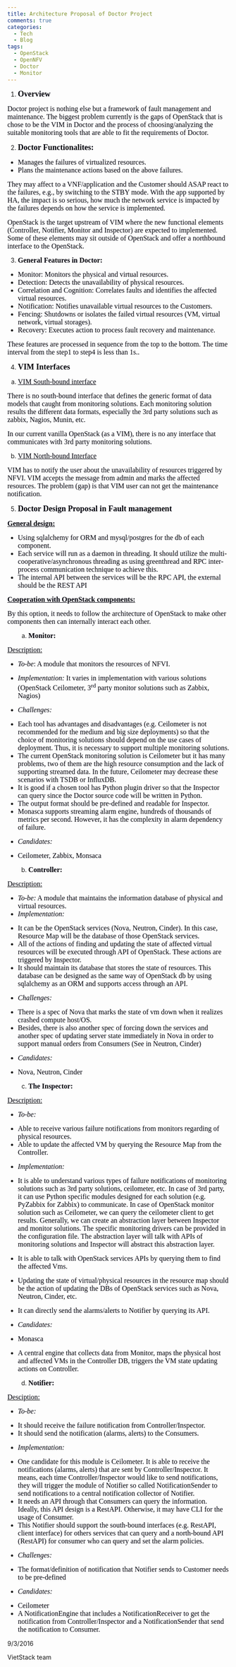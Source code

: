 ```yaml
---
title: Architecture Proposal of Doctor Project
comments: true
categories: 
  - Tech
  - Blog
tags: 
  - OpenStack
  - OpenNFV
  - Doctor
  - Monitor
---
```

<p align="center"><span style="color:#00000a;"><span style="font-family:'Liberation Serif', 'Times New Roman', serif;"><span style="font-size:medium;"><span style="font-family:'Times New Roman', serif;"><span style="font-size:large;"><b>
</b></span></span></span></span></span></p>

<ol>
    <li><span style="color:#00000a;"><span style="font-family:'Times New Roman', serif;"><span style="font-size:large;"><b>Overview</b></span></span></span></li>
</ol>

<span style="color:#00000a;"><span style="font-family:'Times New Roman', serif;"><span style="font-size:medium;">Doctor project is nothing else but a framework of fault management and maintenance. The biggest problem currently is the gaps of OpenStack that is chose to be the VIM in Doctor and the process of choosing/analyzing the suitable monitoring tools that are able to fit the requirements of Doctor.</span></span></span>

<ol start="2">
    <li><span style="color:#00000a;"> <span style="font-family:'Times New Roman', serif;"><span style="font-size:large;"><b>Doctor Functionalites:</b></span></span></span></li>
</ol>

<ul>
    <li><span style="color:#00000a;"><span style="font-family:'Times New Roman', serif;"><span style="font-size:medium;">Manages the failures of virtualized resources.</span></span></span></li>
    <li><span style="color:#00000a;"><span style="font-family:'Times New Roman', serif;"><span style="font-size:medium;">Plans the maintenance actions based on the above failures.</span></span></span></li>
</ul>

<span style="color:#00000a;"><span style="font-family:'Times New Roman', serif;"><span style="font-size:medium;">They may affect to a VNF/application and the Customer should ASAP react to the failures, e.g., by switching to the STBY mode. With the app supported by HA, the impact is so serious, how much the network service is impacted by the failures depends on how the service is implemented.</span></span></span>

<span style="color:#00000a;"><span style="font-family:'Times New Roman', serif;"><span style="font-size:medium;">OpenStack is the target upstream of VIM where the new functional elements (Controller, Notifier, Monitor and Inspector) are expected to implemented. Some of these elements may sit outside of OpenStack and offer a northbound interface to the OpenStack.</span></span></span>

<ol start="3">
    <li><span style="color:#00000a;"><span style="font-family:'Times New Roman', serif;"><span style="font-size:medium;"><b>General Features in Doctor:</b></span></span></span></li>
</ol>

<ul>
    <li><span style="color:#00000a;"><span style="font-family:'Times New Roman', serif;"><span style="font-size:medium;">Monitor: Monitors the physical and virtual resources.</span></span></span></li>
    <li><span style="color:#00000a;"><span style="font-family:'Times New Roman', serif;"><span style="font-size:medium;">Detection: Detects the unavailability of physical resources.</span></span></span></li>
    <li><span style="color:#00000a;"><span style="font-family:'Times New Roman', serif;"><span style="font-size:medium;">Correlation and Cognition: Correlates faults and identifies the affected virtual resources.</span></span></span></li>
    <li><span style="color:#00000a;"><span style="font-family:'Times New Roman', serif;"><span style="font-size:medium;">Notification: Notifies unavailable virtual resources to the Customers.</span></span></span></li>
    <li><span style="color:#00000a;"><span style="font-family:'Times New Roman', serif;"><span style="font-size:medium;">Fencing: Shutdowns or isolates the failed virtual resources (VM, virtual network, virtual storages).</span></span></span></li>
    <li><span style="color:#00000a;"><span style="font-family:'Times New Roman', serif;"><span style="font-size:medium;">Recovery: Executes action to process fault recovery and maintenance.</span></span></span></li>
</ul>

<span style="color:#00000a;"><span style="font-family:'Times New Roman', serif;"><span style="font-size:medium;">These features are processed in sequence from the top to the bottom. The time interval from the step1 to step4 is less than 1s.</span></span></span><span style="color:#00000a;"><span style="font-family:'Times New Roman', serif;"><span style="font-size:medium;">.</span></span></span>

<ol start="4">
    <li><span style="color:#00000a;"><span style="font-family:'Liberation Serif', 'Times New Roman', serif;"><span style="font-size:medium;"><span style="font-family:'Times New Roman', serif;"><span style="font-size:large;"><b>VIM Interfaces</b></span></span></span></span></span></li>
</ol>

<ol type="a">
    <li><span style="color:#00000a;"><span style="font-family:'Times New Roman', serif;"><span style="font-size:medium;"><u>VIM South-bound interface</u></span></span></span></li>
</ol>

<span style="color:#00000a;"><span style="font-family:'Times New Roman', serif;"><span style="font-size:medium;">There is no south-bound interface that defines the generic format of data models that caught from monitoring solutions. Each monitoring solution results the different data formats, especially the 3rd party solutions such as zabbix, Nagios, Munin, etc. </span></span></span>

<span style="color:#00000a;"><span style="font-family:'Liberation Serif', 'Times New Roman', serif;"><span style="font-size:medium;"><span style="font-family:'Times New Roman', serif;">In our current vanilla OpenStack (as a VIM), there is no any interface that communicates with 3rd party monitoring solutions. </span></span></span></span>

<ol start="2" type="a">
    <li>
<p align="justify"><span style="color:#00000a;"><span style="font-family:'Times New Roman', serif;"><span style="font-size:medium;"><u>VIM North-bound Interface</u></span></span></span></p>
</li>
</ol>

<span style="color:#00000a;"><span style="font-family:'Times New Roman', serif;"><span style="font-size:medium;">VIM has to notify the user about the unavailability of resources triggered by NFVI. VIM accepts the message from admin and marks the affected resources. The problem (gap) is that VIM user can not get the maintenance notification.</span></span></span>

<ol start="5">
    <li><span style="color:#00000a;"> <span style="font-family:'Liberation Serif', 'Times New Roman', serif;"><span style="font-size:medium;"><span style="font-family:'Times New Roman', serif;"><span style="font-size:large;"><b>Doctor Design Proposal in Fault management</b></span></span></span></span></span></li>
</ol>

<span style="color:#00000a;"><span style="font-family:'Times New Roman', serif;"><span style="font-size:medium;"><u><b>General design:</b></u></span></span></span>

<ul>
    <li><span style="color:#00000a;"><span style="font-family:'Times New Roman', serif;"><span style="font-size:medium;">Using sqlalchemy for ORM and mysql/postgres for the db of each component.</span></span></span></li>
    <li><span style="color:#00000a;"><span style="font-family:'Times New Roman', serif;"><span style="font-size:medium;">Each service will run as a daemon in threading. It should utilize the multi-cooperative/asynchronous threading as using greenthread and RPC inter-process communication technique to achieve this.</span></span></span></li>
    <li><span style="color:#00000a;"><span style="font-family:'Times New Roman', serif;"><span style="font-size:medium;">The internal API between the services will be the RPC API, the external should be the REST API</span></span></span></li>
</ul>

<span style="color:#00000a;"><span style="font-family:'Times New Roman', serif;"><span style="font-size:medium;"><u><b>Cooperation with OpenStack components:</b></u></span></span></span>

<span style="color:#00000a;"><span style="font-family:'Times New Roman', serif;"><span style="font-size:medium;">By this option, it needs to follow the architecture of OpenStack to make other components then can internally interact each other.</span></span></span>

<ol>
<ol type="a">
    <li><strong><span style="color:#00000a;"><span style="font-family:'Times New Roman', serif;"><span style="font-size:medium;">Monitor: </span></span></span></strong></li>
</ol>
</ol>

<span style="text-decoration:underline;"><span style="color:#00000a;"><span style="font-family:'Times New Roman', serif;"><span style="font-size:medium;">Description:</span></span></span></span>

<ul>
    <li><span style="color:#00000a;"><span style="font-family:'Times New Roman', serif;"><span style="font-size:medium;"><em>To-be</em>: A module that monitors the resources of NFVI.</span></span></span></li>
</ul>

<ul>
    <li><span style="color:#00000a;"><span style="font-family:'Liberation Serif', 'Times New Roman', serif;"><span style="font-size:medium;"><span style="font-family:'Times New Roman', serif;"><em>Implementation:</em> It varies in implementation with various solutions (OpenStack Ceilometer, 3</span><sup><span style="font-family:'Times New Roman', serif;">rd</span></sup><span style="font-family:'Times New Roman', serif;"> party monitor solutions such as Zabbix, Nagios)</span></span></span></span></li>
</ul>

<ul>
    <li><em><span style="color:#00000a;"><span style="font-family:'Times New Roman', serif;"><span style="font-size:medium;">Challenges:</span></span></span></em></li>
</ul>

<ul>
    <li><span style="color:#00000a;"><span style="font-family:'Times New Roman', serif;"><span style="font-size:medium;">Each tool has advantages and disadvantages (e.g. Ceilometer is not recommended for the medium and big size deployments) so that the choice of monitoring solutions should depend on the use cases of deployment. Thus, it is necessary to support multiple monitoring solutions. </span></span></span></li>
    <li><span style="color:#00000a;"><span style="font-family:'Times New Roman', serif;"><span style="font-size:medium;">The current OpenStack monitoring solution is Ceilometer but it has many problems, two of them are the high resource consumption and the lack of supporting streamed data. In the future, Ceilometer may decrease these scenarios with TSDB or InfluxDB.</span></span></span></li>
    <li><span style="color:#00000a;"><span style="font-family:'Times New Roman', serif;"><span style="font-size:medium;">It is good if a chosen tool has Python plugin driver so that the Inspector can query since the Doctor source code will be written in Python.</span></span></span></li>
    <li><span style="color:#00000a;"><span style="font-family:'Times New Roman', serif;"><span style="font-size:medium;">The output format should be pre-defined and readable for Inspector.</span></span></span></li>
    <li><span style="color:#00000a;"><span style="font-family:'Times New Roman', serif;"><span style="font-size:medium;">Monasca supports streaming alarm engine, hundreds of thousands of metrics per second. However, it has the complexity in alarm dependency of failure.</span></span></span></li>
</ul>

<ul>
    <li><em><span style="color:#00000a;"><span style="font-family:'Times New Roman', serif;"><span style="font-size:medium;">Candidates:</span></span></span></em></li>
</ul>

<ul>
    <li><span style="color:#00000a;"><span style="font-family:'Times New Roman', serif;"><span style="font-size:medium;">Ceilometer, Zabbix, Monsaca</span></span></span></li>
</ul>

<ol>
<ol start="2" type="a">
    <li><strong><span style="color:#00000a;"><span style="font-family:'Times New Roman', serif;"><span style="font-size:medium;">Controller:</span></span></span></strong></li>
</ol>
</ol>

<span style="text-decoration:underline;"><span style="color:#00000a;"><span style="font-family:'Times New Roman', serif;"><span style="font-size:medium;">Description:</span></span></span></span>

<ul>
    <li><span style="color:#00000a;"><span style="font-family:'Times New Roman', serif;"><span style="font-size:medium;"><em>To-be:</em> A module that maintains the information database of physical and virtual resources.</span></span></span></li>
    <li><em><span style="color:#00000a;"><span style="font-family:'Times New Roman', serif;"><span style="font-size:medium;">Implementation: </span></span></span></em></li>
</ul>

<ul>
    <li><span style="color:#00000a;"><span style="font-family:'Times New Roman', serif;"><span style="font-size:medium;">It can be the OpenStack services (Nova, Neutron, Cinder). In this case, Resource Map will be the database of those OpenStack services. </span></span></span></li>
    <li><span style="color:#00000a;"><span style="font-family:'Liberation Serif', 'Times New Roman', serif;"><span style="font-size:medium;"><span style="font-family:'Times New Roman', serif;">All of the actions of finding and updating the state of affected virtual resources will be executed through API of OpenStack. These actions are triggered by Inspector.</span></span></span></span></li>
    <li><span style="color:#00000a;"> <span style="font-family:'Liberation Serif', 'Times New Roman', serif;"><span style="font-size:medium;"><span style="font-family:'Times New Roman', serif;">It should maintain its database that stores the state of resources. This database can be designed as the same way of OpenStack db by using sqlalchemy as an ORM and supports access through an API.</span></span></span></span></li>
</ul>

<ul>
    <li><em><span style="color:#00000a;"><span style="font-family:'Times New Roman', serif;"><span style="font-size:medium;">Challenges: </span></span></span></em></li>
</ul>

<ul>
    <li><span style="color:#00000a;"><span style="font-family:'Times New Roman', serif;"><span style="font-size:medium;">There is a spec of Nova that marks the state of vm down when it realizes crashed compute host/OS. </span></span></span></li>
    <li><span style="color:#00000a;"><span style="font-family:'Liberation Serif', 'Times New Roman', serif;"><span style="font-size:medium;"><span style="font-family:'Times New Roman', serif;">Besides, there is also another spec of forcing down the services and another spec of updating server state immediately in Nova in order to support manual orders from Consumers (See in Neutron, Cinder)</span></span></span></span></li>
</ul>

<ul>
    <li><em><span style="color:#00000a;"><span style="font-family:'Times New Roman', serif;"><span style="font-size:medium;">Candidates:</span></span></span></em></li>
</ul>

<ul>
    <li><span style="color:#00000a;"><span style="font-family:'Times New Roman', serif;"><span style="font-size:medium;">Nova, Neutron, Cinder</span></span></span></li>
</ul>

<ol>
<ol start="3" type="a">
    <li><strong><span style="color:#00000a;"><span style="font-family:'Times New Roman', serif;"><span style="font-size:medium;">The Inspector:</span></span></span></strong></li>
</ol>
</ol>

<span style="text-decoration:underline;"><span style="color:#00000a;"><span style="font-family:'Times New Roman', serif;"><span style="font-size:medium;">Description: </span></span></span></span>

<ul>
    <li><em><span style="color:#00000a;"><span style="font-family:'Liberation Serif', 'Times New Roman', serif;"><span style="font-size:medium;">To-be:</span></span></span></em></li>
</ul>

<ul>
    <li><span style="color:#00000a;"><span style="font-family:'Times New Roman', serif;"><span style="font-size:medium;">Able to receive various failure notifications from monitors regarding of physical resources.</span></span></span></li>
    <li><span style="color:#00000a;"><span style="font-family:'Liberation Serif', 'Times New Roman', serif;"><span style="font-size:medium;"><span style="font-family:'Times New Roman', serif;">Able to update the affected VM by querying the Resource Map from the Controller.</span></span></span></span></li>
</ul>

<ul>
    <li><em><span style="color:#00000a;"><span style="font-family:'Liberation Serif', 'Times New Roman', serif;"><span style="font-size:medium;">Implementation:</span></span></span></em></li>
</ul>

<ul>
    <li><span style="color:#00000a;"><span style="font-family:'Liberation Serif', 'Times New Roman', serif;"><span style="font-size:medium;"><span style="font-family:'Times New Roman', serif;">It is able to understand various types of failure notifications of monitoring solutions such as 3rd party solutions, ceilometer, etc. In case of 3rd party, it can use Python specific modules designed for each solution (e.g. PyZabbix for Zabbix) to communicate. In case of OpenStack monitor solution such as Ceilometer, we can query the ceilometer client to get results. Generally, we can create an abstraction layer between Inspector and monitor solutions. The specific monitoring drivers can be provided in the configuration file. The abstraction layer will talk with APIs of monitoring solutions and Inspector will abstract this abstraction layer.</span></span></span></span></li>
</ul>

<ul>
    <li><span style="color:#00000a;"><span style="font-family:'Liberation Serif', 'Times New Roman', serif;"><span style="font-size:medium;"><span style="font-family:'Times New Roman', serif;">It is able to talk with OpenStack services APIs by querying them to find the affected Vms. </span></span></span></span></li>
</ul>

<ul>
    <li><span style="color:#00000a;"><span style="font-family:'Times New Roman', serif;"><span style="font-size:medium;">Updating the state of virtual/physical resources in the resource map should be the action of updating the DBs of OpenStack services such as Nova, Neutron, Cinder, etc.</span></span></span></li>
</ul>

<ul>
    <li><span style="color:#00000a;"><span style="font-family:'Liberation Serif', 'Times New Roman', serif;"><span style="font-size:medium;"><span style="font-family:'Times New Roman', serif;">It can directly send the alarms/alerts to Notifier by querying its API.</span></span></span></span></li>
</ul>

<ul>
    <li><em><span style="color:#00000a;"><span style="font-family:'Times New Roman', serif;"><span style="font-size:medium;">Candidates: </span></span></span></em></li>
</ul>

<ul>
    <li><span style="color:#00000a;"><span style="font-family:'Times New Roman', serif;"><span style="font-size:medium;">Monasca</span></span></span></li>
</ul>

<ul>
    <li><span style="color:#00000a;"><span style="font-family:'Times New Roman', serif;"><span style="font-size:medium;">A central engine that collects data from Monitor, maps the physical host and affected VMs in the Controller DB, triggers the VM state updating actions on Controller.</span></span></span></li>
</ul>

<ol>
<ol start="4" type="a">
    <li><strong><span style="color:#00000a;"><span style="font-family:'Times New Roman', serif;"><span style="font-size:medium;">Notifier:</span></span></span></strong></li>
</ol>
</ol>

<span style="text-decoration:underline;"><span style="color:#00000a;"><span style="font-family:'Times New Roman', serif;"><span style="font-size:medium;">Desciption:</span></span></span></span>

<ul>
    <li><em><span style="color:#00000a;"><span style="font-family:'Times New Roman', serif;"><span style="font-size:medium;">To-be:</span></span></span></em></li>
</ul>

<ul>
    <li><span style="color:#00000a;"><span style="font-family:'Times New Roman', serif;"><span style="font-size:medium;">It should receive the failure notification from Controller/Inspector.</span></span></span></li>
    <li><span style="color:#00000a;"><span style="font-family:'Times New Roman', serif;"><span style="font-size:medium;">It should send the notification (alarms, alerts) to the Consumers.</span></span></span></li>
</ul>

<ul>
    <li><em><span style="color:#00000a;"><span style="font-family:'Liberation Serif', 'Times New Roman', serif;"><span style="font-size:medium;">Implementation:</span></span></span></em></li>
</ul>

<ul>
    <li><span style="color:#00000a;"><span style="font-family:'Times New Roman', serif;"><span style="font-size:medium;">One candidate for this module is Ceilometer. It is able to receive the notifications (alarms, alerts) that are sent by Controller/Inspector. It means, each time Controller/Inspector would like to send notifications, they will trigger the module of Notifier so called NotificationSender to send notifications to a central notification collector of Notifier. </span></span></span></li>
    <li><span style="color:#00000a;"><span style="font-family:'Times New Roman', serif;"><span style="font-size:medium;">It needs an API through that Consumers can query the information. Ideally, this API design is a RestAPI. Otherwise, it may have CLI for the usage of Consumer.</span></span></span></li>
    <li><span style="color:#00000a;"><span style="font-family:'Times New Roman', serif;"><span style="font-size:medium;">This Notifier should support the south-bound interfaces (e.g. RestAPI, client interface) for others services that can query and a north-bound API (RestAPI) for consumer who can query and set the alarm policies.</span></span></span></li>
</ul>

<ul>
    <li><em><span style="color:#00000a;"><span style="font-family:'Liberation Serif', 'Times New Roman', serif;"><span style="font-size:medium;">Challenges:</span></span></span></em></li>
</ul>

<ul>
    <li><span style="color:#00000a;"><span style="font-family:'Liberation Serif', 'Times New Roman', serif;"><span style="font-size:medium;">The format/definition of notification that Notifier sends to Customer needs to be pre-defined</span></span></span></li>
</ul>

<ul>
    <li><em><span style="color:#00000a;"><span style="font-family:'Liberation Serif', 'Times New Roman', serif;"><span style="font-size:medium;">Candidates:</span></span></span></em></li>
</ul>

<ul>
    <li><span style="color:#00000a;"><span style="font-family:'Times New Roman', serif;"><span style="font-size:medium;">Ceilometer</span></span></span></li>
    <li><span style="color:#00000a;"><span style="font-family:'Times New Roman', serif;"><span style="font-size:medium;">A NotificationEngine that includes a NotificationReceiver to get the notification from Controller/Inspector and a NotificationSender that send the notification to Consumer.</span></span></span></li>
</ul>

<p class="western"></p>

<p class="western">9/3/2016</p>

<p class="western">VietStack team</p>
